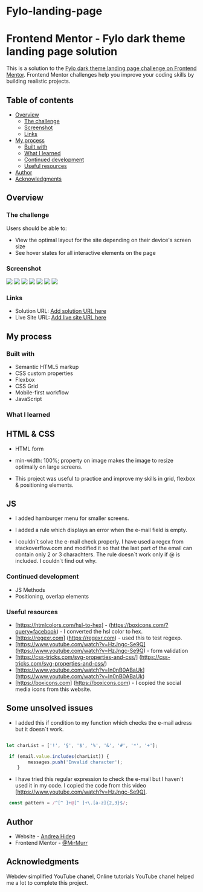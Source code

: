 # Fylo-landing-page

# Frontend Mentor - Fylo dark theme landing page solution

This is a solution to the [Fylo dark theme landing page challenge on Frontend Mentor](https://www.frontendmentor.io/challenges/fylo-dark-theme-landing-page-5ca5f2d21e82137ec91a50fd). Frontend Mentor challenges help you improve your coding skills by building realistic projects. 


## Table of contents

- [Overview](#overview)
  - [The challenge](#the-challenge)
  - [Screenshot](#screenshot)
  - [Links](#links)
- [My process](#my-process)
  - [Built with](#built-with)
  - [What I learned](#what-i-learned)
  - [Continued development](#continued-development)
  - [Useful resources](#useful-resources)
- [Author](#author)
- [Acknowledgments](#acknowledgments)


## Overview

### The challenge

Users should be able to:

- View the optimal layout for the site depending on their device's screen size
- See hover states for all interactive elements on the page

### Screenshot

![](./375px.png)
![](./375px_hamburger.png)
![](./375px_form_error.png)
![](./1440px.png)
![](./1440px_btn_active.png)
![](./1440px_navbar_active.png)
![](./1440px_error_msg_email.png)

### Links

- Solution URL: [Add solution URL here](https://your-solution-url.com)
- Live Site URL: [Add live site URL here](https://your-live-site-url.com)

## My process

### Built with

- Semantic HTML5 markup
- CSS custom properties
- Flexbox
- CSS Grid
- Mobile-first workflow
- JavaScript


### What I learned

  ## HTML & CSS 
  - HTML form

  - min-width: 100%; property on image makes the image to resize optimally on large screens.

  - This project was useful to practice and improve my skills in grid, flexbox & positioning elements.

  ## JS 
  - I added hamburger menu for smaller screens.

  - I added a rule which displays an error when the e-mail field is empty.

  - I couldn´t solve the e-mail check properly. I have used a regex from stackoverflow.com and modified it so that the last part of the email can contain only 2 or 3 charachters. The rule doesn´t work only if @ is included. I couldn´t find out why.


### Continued development

- JS Methods
- Positioning, overlap elements


### Useful resources

- [https://htmlcolors.com/hsl-to-hex] - (https://boxicons.com/?query=facebook) - I converted the hsl color to hex. 
- [https://regexr.com] (https://regexr.com) - used this to test regexp.
- [https://www.youtube.com/watch?v=HzJngc-Se9Q] (https://www.youtube.com/watch?v=HzJngc-Se9Q) - form validation
- [https://css-tricks.com/svg-properties-and-css/] (https://css-tricks.com/svg-properties-and-css/) 
- [https://www.youtube.com/watch?v=In0nB0ABaUk] (https://www.youtube.com/watch?v=In0nB0ABaUk)
- [https://boxicons.com] (https://boxicons.com) - I copied the social media icons from this website.


## Some unsolved issues

- I added this if condition to my function which checks the e-mail adress but it doesn´t work.

```js

let charList = ['!', '§', '$', '%', '&', '#', '*', '+'];

 if (email.value.includes(charList)) {
        messages.push('Invalid character');
    }

```

- I have tried this regular expression to check the e-mail but I haven´t used it in my code. I copied the code from this video [https://www.youtube.com/watch?v=HzJngc-Se9Q]. 

```js
 const pattern = /^[^ ]+@[^ ]+\.[a-z]{2,3}$/;
```


## Author

- Website - [Andrea Hideg](https://www.your-site.com)
- Frontend Mentor - [@MirMurr](https://www.frontendmentor.io/profile/MirMurr)



## Acknowledgments

Webdev simplified YouTube chanel, Online tutorials YouTube chanel helped me a lot to complete this project.

